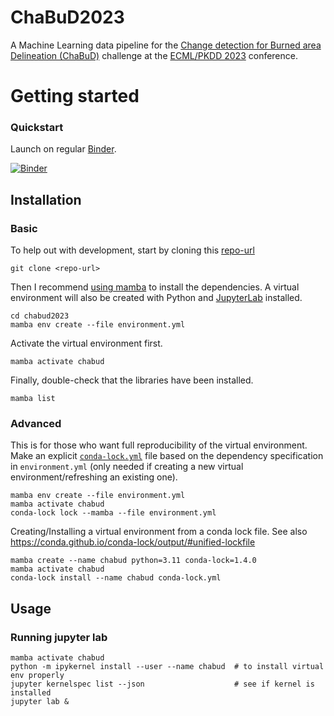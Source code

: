 # ChaBuD2023

A Machine Learning data pipeline for the
[Change detection for Burned area Delineation (ChaBuD)](https://huggingface.co/spaces/competitions/ChaBuD-ECML-PKDD2023)
challenge at the [ECML/PKDD 2023](https://2023.ecmlpkdd.org/submissions/discovery-challenge/challenges)
conference.

# Getting started

### Quickstart

Launch on regular [Binder](https://mybinder.readthedocs.io/en/latest).

[![Binder](https://mybinder.org/badge_logo.svg)](https://mybinder.org/v2/gh/developmentseed/chabud2023/main)

## Installation

### Basic

To help out with development, start by cloning this [repo-url](/../../)

    git clone <repo-url>

Then I recommend [using mamba](https://mamba.readthedocs.io/en/latest/installation.html)
to install the dependencies.
A virtual environment will also be created with Python and
[JupyterLab](https://github.com/jupyterlab/jupyterlab) installed.

    cd chabud2023
    mamba env create --file environment.yml

Activate the virtual environment first.

    mamba activate chabud

Finally, double-check that the libraries have been installed.

    mamba list

### Advanced

This is for those who want full reproducibility of the virtual environment.
Make an explicit [`conda-lock.yml`](https://github.com/conda/conda-lock) file
based on the dependency specification in `environment.yml` (only needed if
creating a new virtual environment/refreshing an existing one).

    mamba env create --file environment.yml
    mamba activate chabud
    conda-lock lock --mamba --file environment.yml

Creating/Installing a virtual environment from a conda lock file.
See also https://conda.github.io/conda-lock/output/#unified-lockfile

    mamba create --name chabud python=3.11 conda-lock=1.4.0
    mamba activate chabud
    conda-lock install --name chabud conda-lock.yml

## Usage

### Running jupyter lab

    mamba activate chabud
    python -m ipykernel install --user --name chabud  # to install virtual env properly
    jupyter kernelspec list --json                    # see if kernel is installed
    jupyter lab &

